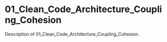 # 01_Clean_Code_Architecture_Coupling_Cohesion

Description of 01_Clean_Code_Architecture_Coupling_Cohesion.